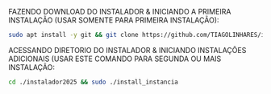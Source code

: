 FAZENDO DOWNLOAD DO INSTALADOR & INICIANDO A PRIMEIRA INSTALAÇÃO (USAR SOMENTE PARA PRIMEIRA INSTALAÇÃO):

```bash
sudo apt install -y git && git clone https://github.com/TIAGOLINHARES/instladorwhaticket && sudo chmod -R 777 instladorwhaticket && cd instladorwhaticket && sudo ./install_primaria
```

ACESSANDO DIRETORIO DO INSTALADOR & INICIANDO INSTALAÇÕES ADICIONAIS (USAR ESTE COMANDO PARA SEGUNDA OU MAIS INSTALAÇÃO:
```bash
cd ./instalador2025 && sudo ./install_instancia
```

